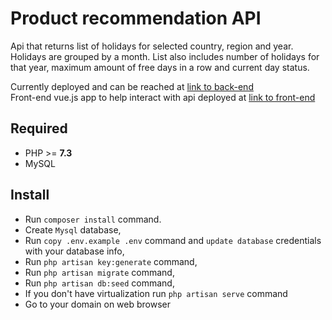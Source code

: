 # Product recommendation API

Api that returns list of holidays for selected country, region and year. Holidays are grouped by a month. List also includes number of holidays for that year, maximum amount of free days in a row and current day status. <br>

Currently deployed and can be reached at [link to back-end](http://holiday-api.serverpi.ddns.me)<br>
Front-end vue.js app to help interact with api deployed at [link to front-end](http://holiday-front.serverpi.ddns.me)

## Required
- PHP >= **7.3**
- MySQL


## Install

- Run `composer install` command.
- Create `Mysql` database,
- Run `copy .env.example .env` command and  `update database` credentials with your database info,
- Run `php artisan key:generate` command,
- Run `php artisan migrate` command,
- Run `php artisan db:seed` command,
- If you don't have virtualization run `php artisan serve` command
- Go to your domain on web browser
